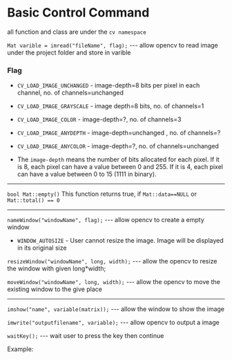 # Basic Control Command

all function and class are under the `cv namespace`

`Mat varible = imread("fileName", flag);` --- allow opencv to read image under the project folder and store in varible

  ### Flag
  - `CV_LOAD_IMAGE_UNCHANGED` - image-depth=8 bits per pixel in each channel,  no. of channels=unchanged 
  
  - `CV_LOAD_IMAGE_GRAYSCALE` - image depth=8 bits,  no. of channels=1
  
  - `CV_LOAD_IMAGE_COLOR` - image-depth=?,  no. of channels=3
  
  - `CV_LOAD_IMAGE_ANYDEPTH` - image-depth=unchanged ,  no. of channels=?
  
  - `CV_LOAD_IMAGE_ANYCOLOR` - image-depth=?,  no. of channels=unchanged 

  - The `image-depth` means the number of bits allocated for each pixel. If it is 8, each pixel can have a value between 0 and 255. If it is 4, each pixel can have a value between 0 to 15 (1111 in binary). 
  
---

`bool Mat::empty()`
This function returns true, if `Mat::data==NULL` or `Mat::total() == 0`

---

`nameWindow("windowName", flag);` --- allow opencv to create a empty window 

  - `WINDOW_AUTOSIZE` - User cannot resize the image. Image will be displayed in its original size

`resizeWindow("windowName", long, width);` --- allow the opencv to resize the window with given long*width;

`moveWindow("windowName", long, width);` --- allow the opencv to move the existing window to the give place

---

`imshow("name", variable(matrix));` --- allow the window to show the image

`imwrite("outputfilename", variable);` --- allow opencv to output a image


`waitKey();` --- wait user to press the key then continue

Example:
